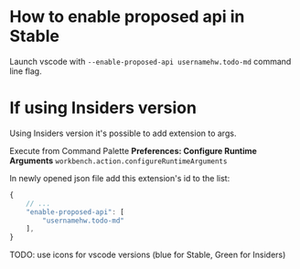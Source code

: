 # How to enable proposed api in Stable

Launch vscode with `--enable-proposed-api usernamehw.todo-md` command line flag.

# If using Insiders version

Using Insiders version it's possible to add extension to args.

Execute from Command Palette **Preferences: Configure Runtime Arguments** `workbench.action.configureRuntimeArguments`

In newly opened json file add this extension's id to the list:

```js
{
	// ...
	"enable-proposed-api": [
		"usernamehw.todo-md"
	],
}
```

TODO: use icons for vscode versions (blue for Stable, Green for Insiders)